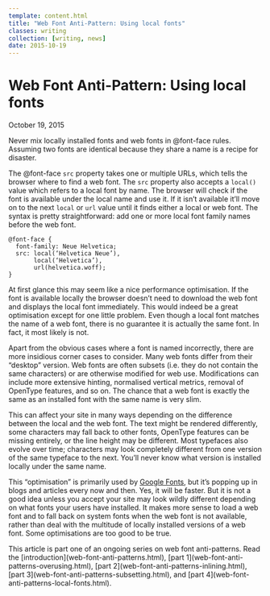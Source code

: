 ```yaml
---
template: content.html
title: "Web Font Anti-Pattern: Using local fonts"
classes: writing
collection: [writing, news]
date: 2015-10-19
---
```


# Web Font Anti-Pattern: Using local fonts
<p class="subtitle">October 19, 2015</p>

<p class=intro>Never mix locally installed fonts and web fonts in @font-face rules. Assuming two fonts are identical because they share a name is a recipe for disaster. </p>

The @font-face `src` property takes one or multiple <abbr>URL</abbr>s, which tells the browser where to find a web font. The `src` property also accepts a `local()` value which refers to a local font by name. The browser will check if the font is available under the local name and use it. If it isn’t available it’ll move on to the next `local` or `url` value until it finds either a local or web font. The syntax is pretty straightforward: add one or more local font family names before the web font.

```
@font-face {
  font-family: Neue Helvetica;
  src: local(‘Helvetica Neue’),
       local(‘Helvetica’),
       url(helvetica.woff);
}
```

At first glance this may seem like a nice performance optimisation. If the font is available locally the browser doesn’t need to download the web font and displays the local font immediately. This would indeed be a great optimisation except for one little problem. Even though a local font matches the name of a web font, there is no guarantee it is actually the same font. In fact, it most likely is not.

Apart from the obvious cases where a font is named incorrectly, there are more insidious corner cases to consider. Many web fonts differ from their “desktop” version. Web fonts are often subsets (i.e. they do not contain the same characters) or are otherwise modified for web use. Modifications can include more extensive hinting, normalised vertical metrics, removal of OpenType features, and so on. The chance that a web font is exactly the same as an installed font with the same name is very slim.

This can affect your site in many ways depending on the difference between the local and the web font. The text might be rendered differently, some characters may fall back to other fonts, OpenType features can be missing entirely, or the line height may be different. Most typefaces also evolve over time; characters may look completely different from one version of the same typeface to the next. You’ll never know what version is installed locally under the same name.

This “optimisation” is primarily used by [Google Fonts](https://www.google.com/fonts), but it’s popping up in blogs and articles every now and then. Yes, it will be faster. But it is not a good idea unless you accept your site may look wildly different depending on what fonts your users have installed. It makes more sense to load a web font and to fall back on system fonts when the web font is not available, rather than deal with the multitude of locally installed versions of a web font. Some optimisations are too good to be true.

<p class=info>This article is part one of an ongoing series on web font anti-patterns. Read the [introduction](web-font-anti-patterns.html),  [part 1](web-font-anti-patterns-overusing.html), [part 2](web-font-anti-patterns-inlining.html),  [part 3](web-font-anti-patterns-subsetting.html), and [part 4](web-font-anti-patterns-local-fonts.html).</p>